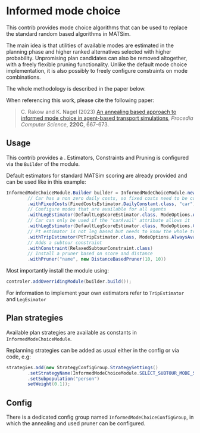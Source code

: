 
# Informed mode choice

This contrib provides mode choice algorithms that can be used to replace the standard random based algorithms in MATSim.

The main idea is that utilities of available modes are estimated in the planning phase and higher ranked alternatives selected with higher probability.
Unpromising plan candidates can also be removed altogether, with a freely flexible pruning functionality.
Unlike the default mode choice implementation, it is also possibly to freely configure constraints on mode combinations.

The whole methodology is described in the paper below.

When referencing this work, please cite the following paper:

> C. Rakow and K. Nagel (2023) [An annealing based approach to informed mode choice in agent-based transport simulations](), *Procedia Computer Science*, **220C**, 667-673.


## Usage

This contrib provides a .
Estimators, Constraints and Pruning is configured via the `Builder` of the module.

Default estimators for standard MATSim scoring are already provided and can be used like in this example:

```java
InformedModeChoiceModule.Builder builder = InformedModeChoiceModule.newBuilder()
        // Car has a non zero daily costs, so fixed costs need to be considered
        .withFixedCosts(FixedCostsEstimator.DailyConstant.class, "car")
        // Configure modes that are available for all agents
        .withLegEstimator(DefaultLegScoreEstimator.class, ModeOptions.AlwaysAvailable.class, "ride", "bike", "walk")
        // Car can only be used if the "carAvail" attribute allows it
        .withLegEstimator(DefaultLegScoreEstimator.class, ModeOptions.ConsiderIfCarAvailable.class, "car")
        // Pt estimator is not leg based but needs to know the whole trip
        .withTripEstimator(PtTripEstimator.class, ModeOptions.AlwaysAvailable.class, "pt");
        // Adds a subtour constraint
        .withConstraint(RelaxedSubtourConstraint.class)
        // Install a pruner based on score and distance
        .withPruner("name", new DistanceBasedPruner(10, 10))
```

Most importantly install the module using:

```java
controler.addOverridingModule(builder.build());
```

For information to implement your own estimators refer to `TripEstimator` and `LegEsimator`

## Plan strategies

Available plan strategies are available as constants in `InformedModeChoiceModule`.

Replanning strategies can be added as usual either in the config or via code, e.g:
```java
strategies.add(new StrategyConfigGroup.StrategySettings()
        .setStrategyName(InformedModeChoiceModule.SELECT_SUBTOUR_MODE_STRATEGY)
        .setSubpopulation("person")
        setWeight(0.1));
```

## Config

There is a dedicated config group named `InformedModeChoiceConfigGroup`, in which the annealing and used pruner can be configured.
